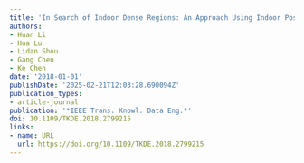 ```yaml
---
title: 'In Search of Indoor Dense Regions: An Approach Using Indoor Positioning Data'
authors:
- Huan Li
- Hua Lu
- Lidan Shou
- Gang Chen
- Ke Chen
date: '2018-01-01'
publishDate: '2025-02-21T12:03:28.690094Z'
publication_types:
- article-journal
publication: '*IEEE Trans. Knowl. Data Eng.*'
doi: 10.1109/TKDE.2018.2799215
links:
- name: URL
  url: https://doi.org/10.1109/TKDE.2018.2799215
---
```

